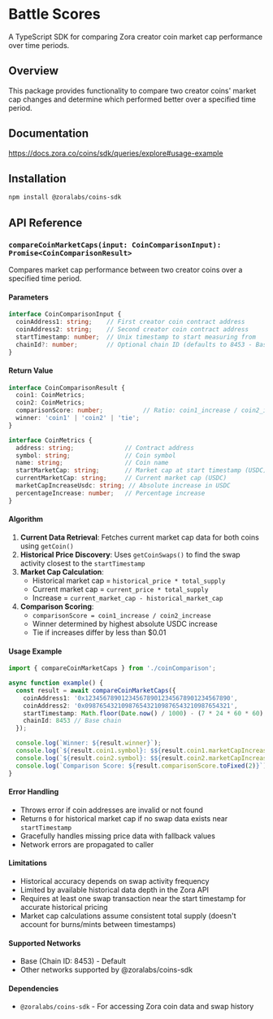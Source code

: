 # Battle Scores

A TypeScript SDK for comparing Zora creator coin market cap performance over time periods.

## Overview

This package provides functionality to compare two creator coins' market cap changes and determine which performed better over a specified time period.

## Documentation

https://docs.zora.co/coins/sdk/queries/explore#usage-example

## Installation

```bash
npm install @zoralabs/coins-sdk
```

## API Reference

### `compareCoinMarketCaps(input: CoinComparisonInput): Promise<CoinComparisonResult>`

Compares market cap performance between two creator coins over a specified time period.

#### Parameters

```typescript
interface CoinComparisonInput {
  coinAddress1: string;    // First creator coin contract address
  coinAddress2: string;    // Second creator coin contract address  
  startTimestamp: number;  // Unix timestamp to start measuring from
  chainId?: number;        // Optional chain ID (defaults to 8453 - Base)
}
```

#### Return Value

```typescript
interface CoinComparisonResult {
  coin1: CoinMetrics;
  coin2: CoinMetrics;
  comparisonScore: number;           // Ratio: coin1_increase / coin2_increase
  winner: 'coin1' | 'coin2' | 'tie';
}

interface CoinMetrics {
  address: string;              // Contract address
  symbol: string;               // Coin symbol
  name: string;                 // Coin name
  startMarketCap: string;       // Market cap at start timestamp (USDC)
  currentMarketCap: string;     // Current market cap (USDC)
  marketCapIncreaseUsdc: string; // Absolute increase in USDC
  percentageIncrease: number;   // Percentage increase
}
```

#### Algorithm

1. **Current Data Retrieval**: Fetches current market cap data for both coins using `getCoin()`
2. **Historical Price Discovery**: Uses `getCoinSwaps()` to find the swap activity closest to the `startTimestamp`
3. **Market Cap Calculation**: 
   - Historical market cap = `historical_price * total_supply`
   - Current market cap = `current_price * total_supply`
   - Increase = `current_market_cap - historical_market_cap`
4. **Comparison Scoring**:
   - `comparisonScore = coin1_increase / coin2_increase`
   - Winner determined by highest absolute USDC increase
   - Tie if increases differ by less than $0.01

#### Usage Example

```typescript
import { compareCoinMarketCaps } from './coinComparison';

async function example() {
  const result = await compareCoinMarketCaps({
    coinAddress1: '0x1234567890123456789012345678901234567890',
    coinAddress2: '0x0987654321098765432109876543210987654321',
    startTimestamp: Math.floor(Date.now() / 1000) - (7 * 24 * 60 * 60), // 7 days ago
    chainId: 8453 // Base chain
  });

  console.log(`Winner: ${result.winner}`);
  console.log(`${result.coin1.symbol}: $${result.coin1.marketCapIncreaseUsdc} (+${result.coin1.percentageIncrease.toFixed(2)}%)`);
  console.log(`${result.coin2.symbol}: $${result.coin2.marketCapIncreaseUsdc} (+${result.coin2.percentageIncrease.toFixed(2)}%)`);
  console.log(`Comparison Score: ${result.comparisonScore.toFixed(2)}`);
}
```

#### Error Handling

- Throws error if coin addresses are invalid or not found
- Returns `0` for historical market cap if no swap data exists near `startTimestamp`
- Gracefully handles missing price data with fallback values
- Network errors are propagated to caller

#### Limitations

- Historical accuracy depends on swap activity frequency
- Limited by available historical data depth in the Zora API
- Requires at least one swap transaction near the start timestamp for accurate historical pricing
- Market cap calculations assume consistent total supply (doesn't account for burns/mints between timestamps)

#### Supported Networks

- Base (Chain ID: 8453) - Default
- Other networks supported by @zoralabs/coins-sdk

#### Dependencies

- `@zoralabs/coins-sdk` - For accessing Zora coin data and swap history